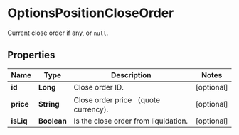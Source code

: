 
# OptionsPositionCloseOrder

Current close order if any, or `null`.

## Properties

Name | Type | Description | Notes
------------ | ------------- | ------------- | -------------
**id** | **Long** | Close order ID. |  [optional]
**price** | **String** | Close order price （quote currency). |  [optional]
**isLiq** | **Boolean** | Is the close order from liquidation. |  [optional]

